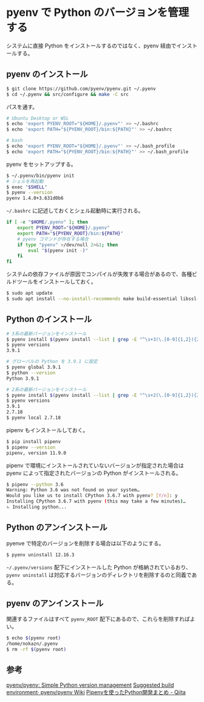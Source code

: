 # pyenv で Python のバージョンを管理する 

システムに直接 Python をインストールするのではなく、pyenv 経由でインストールする。

## pyenv のインストール

```bash
$ git clone https://github.com/pyenv/pyenv.git ~/.pyenv
$ cd ~/.pyenv && src/configure && make -C src
```

パスを通す。

```bash
# Ubuntu Desktop or WSL
$ echo 'export PYENV_ROOT="${HOME}/.pyenv"' >> ~/.bashrc
$ echo 'export PATH="${PYENV_ROOT}/bin:${PATH}"' >> ~/.bashrc

# bash
$ echo 'export PYENV_ROOT="${HOME}/.pyenv"' >> ~/.bash_profile
$ echo 'export PATH="${PYENV_ROOT}/bin:${PATH}"' >> ~/.bash_profile
```

pyenv をセットアップする。

```bash
$ ~/.pyenv/bin/pyenv init
# シェルを再起動
$ exec "$SHELL"
$ pyenv --version
pyenv 1.4.0+3.631d0b6
```

`~/.bashrc` に記述しておくとシェル起動時に実行される。

```bash
if [ -e "$HOME/.pyenv" ]; then
    export PYENV_ROOT="${HOME}/.pyenv"
    export PATH="${PYENV_ROOT}/bin:${PATH}"
    # pyenv コマンドが存在する場合
    if type "pyenv" >/dev/null 2>&1; then
        eval "$(pyenv init -)"
    fi
fi
```

システムの依存ファイルが原因でコンパイルが失敗する場合があるので、各種ビルドツールをインストールしておく。

```bash
$ sudo apt update
$ sudo apt install --no-install-recommends make build-essential libssl-dev zlib1g-dev libbz2-dev libreadline-dev libsqlite3-dev wget curl llvm libncurses5-dev xz-utils tk-dev libxml2-dev libxmlsec1-dev libffi-dev liblzma-dev
```



## Python のインストール

```bash
# 3系の最新バージョンをインストール
$ pyenv install $(pyenv install --list | grep -E "^\s+3(\.[0-9]{1,2}){2}" | tail -n 1)
$ pyenv versions
3.9.1

# グローバルの Python を 3.9.1 に設定
$ pyenv global 3.9.1
$ python --version
Python 3.9.1

# 2系の最新バージョンをインストール
$ pyenv install $(pyenv install --list | grep -E "^\s+2(\.[0-9]{1,2}){2}" | tail -n 1)
$ pyenv versions
3.9.1
2.7.18
$ pyenv local 2.7.18
```

pipenv もインストールしておく。

```bash
$ pip install pipenv
$ pipenv --version
pipenv, version 11.9.0
```

pipenv で環境にインストールされていないバージョンが指定された場合は pyenv によって指定されたバージョンの Python がインストールされる。

```bash
$ pipenv --python 3.6
Warning: Python 3.6 was not found on your system…
Would you like us to install CPython 3.6.7 with pyenv? [Y/n]: y
Installing CPython 3.6.7 with pyenv (this may take a few minutes)…
⠦ Installing python...
```



## Python  のアンインストール

pyenve で特定のバージョンを削除する場合は以下のようにする。

```bash
$ pyenv uninstall 12.16.3
```

`~/.pyenv/versions` 配下にインストールした Python が格納されているおり、`pyenv uninstall` は対応するバージョンのディレクトリを削除するのと同義である。



## pyenv のアンインストール

関連するファイルはすべて `pyenv_ROOT` 配下にあるので、これらを削除すればよい。

```bash
$ echo $(pyenv root)
/home/nokazn/.pyenv
$ rm -rf $(pyenv root)
```

## 参考

[pyenv/pyenv: Simple Python version management](https://github.com/pyenv/pyenv)
[Suggested build environment· pyenv/pyenv Wiki](https://github.com/pyenv/pyenv/wiki#suggested-build-environment)
[Pipenvを使ったPython開発まとめ - Qiita](https://qiita.com/y-tsutsu/items/54c10e0b2c6b565c887a)